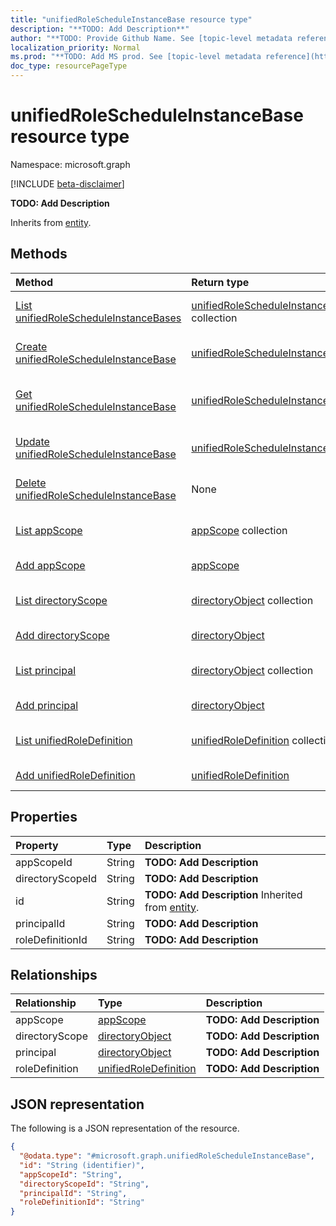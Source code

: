 ```yaml
---
title: "unifiedRoleScheduleInstanceBase resource type"
description: "**TODO: Add Description**"
author: "**TODO: Provide Github Name. See [topic-level metadata reference](https://msgo.azurewebsites.net/add/document/guidelines/metadata.html#topic-level-metadata)**"
localization_priority: Normal
ms.prod: "**TODO: Add MS prod. See [topic-level metadata reference](https://msgo.azurewebsites.net/add/document/guidelines/metadata.html#topic-level-metadata)**"
doc_type: resourcePageType
---
```


# unifiedRoleScheduleInstanceBase resource type

Namespace: microsoft.graph

[!INCLUDE [beta-disclaimer](../../includes/beta-disclaimer.md)]

**TODO: Add Description**


Inherits from [entity](../resources/entity.md).

## Methods
|Method|Return type|Description|
|:---|:---|:---|
|[List unifiedRoleScheduleInstanceBases](../api/unifiedrolescheduleinstancebase-list.md)|[unifiedRoleScheduleInstanceBase](../resources/unifiedrolescheduleinstancebase.md) collection|Get a list of the [unifiedRoleScheduleInstanceBase](../resources/unifiedrolescheduleinstancebase.md) objects and their properties.|
|[Create unifiedRoleScheduleInstanceBase](../api/unifiedrolescheduleinstancebase-create.md)|[unifiedRoleScheduleInstanceBase](../resources/unifiedrolescheduleinstancebase.md)|Create a new [unifiedRoleScheduleInstanceBase](../resources/unifiedrolescheduleinstancebase.md) object.|
|[Get unifiedRoleScheduleInstanceBase](../api/unifiedrolescheduleinstancebase-get.md)|[unifiedRoleScheduleInstanceBase](../resources/unifiedrolescheduleinstancebase.md)|Read the properties and relationships of an [unifiedRoleScheduleInstanceBase](../resources/unifiedrolescheduleinstancebase.md) object.|
|[Update unifiedRoleScheduleInstanceBase](../api/unifiedrolescheduleinstancebase-update.md)|[unifiedRoleScheduleInstanceBase](../resources/unifiedrolescheduleinstancebase.md)|Update the properties of an [unifiedRoleScheduleInstanceBase](../resources/unifiedrolescheduleinstancebase.md) object.|
|[Delete unifiedRoleScheduleInstanceBase](../api/unifiedrolescheduleinstancebase-delete.md)|None|Deletes an [unifiedRoleScheduleInstanceBase](../resources/unifiedrolescheduleinstancebase.md) object.|
|[List appScope](../api/unifiedrolescheduleinstancebase-list-appscope.md)|[appScope](../resources/appscope.md) collection|Get the appScope resources from the appScope navigation property.|
|[Add appScope](../api/unifiedrolescheduleinstancebase-post-appscope.md)|[appScope](../resources/appscope.md)|Add appScope by posting to the appScope collection.|
|[List directoryScope](../api/unifiedrolescheduleinstancebase-list-directoryscope.md)|[directoryObject](../resources/directoryobject.md) collection|Get the directoryObject resources from the directoryScope navigation property.|
|[Add directoryScope](../api/unifiedrolescheduleinstancebase-post-directoryscope.md)|[directoryObject](../resources/directoryobject.md)|Add directoryScope by posting to the directoryScope collection.|
|[List principal](../api/unifiedrolescheduleinstancebase-list-principal.md)|[directoryObject](../resources/directoryobject.md) collection|Get the directoryObject resources from the principal navigation property.|
|[Add principal](../api/unifiedrolescheduleinstancebase-post-principal.md)|[directoryObject](../resources/directoryobject.md)|Add principal by posting to the principal collection.|
|[List unifiedRoleDefinition](../api/unifiedrolescheduleinstancebase-list-roledefinition.md)|[unifiedRoleDefinition](../resources/unifiedroledefinition.md) collection|Get the unifiedRoleDefinition resources from the roleDefinition navigation property.|
|[Add unifiedRoleDefinition](../api/unifiedrolescheduleinstancebase-post-roledefinition.md)|[unifiedRoleDefinition](../resources/unifiedroledefinition.md)|Add roleDefinition by posting to the roleDefinition collection.|

## Properties
|Property|Type|Description|
|:---|:---|:---|
|appScopeId|String|**TODO: Add Description**|
|directoryScopeId|String|**TODO: Add Description**|
|id|String|**TODO: Add Description** Inherited from [entity](../resources/entity.md).|
|principalId|String|**TODO: Add Description**|
|roleDefinitionId|String|**TODO: Add Description**|

## Relationships
|Relationship|Type|Description|
|:---|:---|:---|
|appScope|[appScope](../resources/appscope.md)|**TODO: Add Description**|
|directoryScope|[directoryObject](../resources/directoryobject.md)|**TODO: Add Description**|
|principal|[directoryObject](../resources/directoryobject.md)|**TODO: Add Description**|
|roleDefinition|[unifiedRoleDefinition](../resources/unifiedroledefinition.md)|**TODO: Add Description**|

## JSON representation
The following is a JSON representation of the resource.
<!-- {
  "blockType": "resource",
  "keyProperty": "id",
  "@odata.type": "microsoft.graph.unifiedRoleScheduleInstanceBase",
  "baseType": "microsoft.graph.entity",
  "openType": false
}
-->
``` json
{
  "@odata.type": "#microsoft.graph.unifiedRoleScheduleInstanceBase",
  "id": "String (identifier)",
  "appScopeId": "String",
  "directoryScopeId": "String",
  "principalId": "String",
  "roleDefinitionId": "String"
}
```

